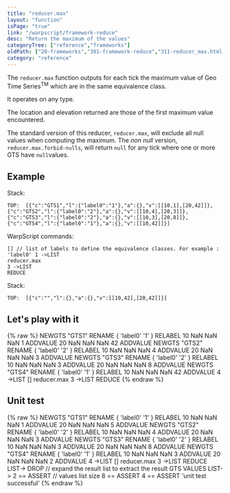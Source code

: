 ```yaml
---
title: "reducer.max"
layout: "function"
isPage: "true"
link: "/warpscript/framework-reduce"
desc: "Return the maximum of the values"
categoryTree: ["reference","frameworks"]
oldPath: ["20-frameworks","301-framework-reduce","311-reducer_max.html.md"]
category: "reference"
---
```

 

The `reducer.max` function outputs for each tick the maximum value of Geo Time Series<sup>TM</sup> which are in the same equivalence class.

It operates on any type.

The location and elevation returned are those of the first maximum value encountered.

The standard version of this reducer, `reducer.max`, will exclude all null values when computing the maximum.
The *non null* version, `reducer.max.forbid-nulls`, will return `null` for any tick where one or more GTS have `null`values.

## Example ##

Stack:

    TOP:  [{"c":"GTS1","l":{"label0":"1"},"a":{},"v":[[10,1],[20,42]]},{"c":"GTS2","l":{"label0":"2"},"a":{},"v":[[10,4],[20,3]]}, {"c":"GTS3","l":{"label0":"2"},"a":{},"v":[[10,3],[20,8]]},{"c":"GTS4","l":{"label0":"1"},"a":{},"v":[[10,42]]}]

WarpScript commands:

    [] // list of labels to define the equivalence classes. For example : 'label0' 1 ->LIST
    reducer.max
    3 ->LIST
    REDUCE

Stack: 

    TOP:  [{"c":"","l":{},"a":{},"v":[[10,42],[20,42]]}]

## Let's play with it ##

{% raw %}
<warp10-warpscript-widget>NEWGTS "GTS1" RENAME 
{ 'label0' '1' } RELABEL
10 NaN NaN NaN 1 ADDVALUE
20 NaN NaN NaN 42 ADDVALUE
NEWGTS "GTS2" RENAME 
{ 'label0' '2' } RELABEL
10 NaN NaN NaN 4 ADDVALUE
20 NaN NaN NaN 3 ADDVALUE
NEWGTS "GTS3" RENAME 
{ 'label0' '2' } RELABEL
10 NaN NaN NaN 3 ADDVALUE
20 NaN NaN NaN 8 ADDVALUE
NEWGTS "GTS4" RENAME 
{ 'label0' '1' } RELABEL
10 NaN NaN NaN 42 ADDVALUE
4 ->LIST
[]
reducer.max
3 ->LIST
REDUCE
</warp10-warpscript-widget>
{% endraw %}    


## Unit test ##

{% raw %}
<warp10-warpscript-widget>NEWGTS "GTS1" RENAME 
{ 'label0' '1' } RELABEL
10 NaN NaN NaN 1 ADDVALUE
20 NaN NaN NaN 5 ADDVALUE
NEWGTS "GTS2" RENAME 
{ 'label0' '2' } RELABEL
10 NaN NaN NaN 4 ADDVALUE
20 NaN NaN NaN 3 ADDVALUE
NEWGTS "GTS3" RENAME 
{ 'label0' '2' } RELABEL
10 NaN NaN NaN 3 ADDVALUE
20 NaN NaN NaN 8 ADDVALUE
NEWGTS "GTS4" RENAME 
{ 'label0' '1' } RELABEL
10 NaN NaN NaN 3 ADDVALUE
20 NaN NaN NaN 2 ADDVALUE
4 ->LIST
[]
reducer.max
3 ->LIST
REDUCE
LIST-> DROP   // expand the result list to extract the result GTS
VALUES LIST-> 
2 == ASSERT   // values list size
8 == ASSERT
4 == ASSERT
'unit test successful'
</warp10-warpscript-widget>
{% endraw %}        

